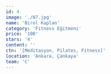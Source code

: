 ```yaml
---
id: 4
image: './07.jpg'
name: 'Birol Kaplan'
category: 'Fitness Eğitmeni'
price: '100'
stars: '4'
content: ''
ctn: '[Meditasyon, Pilates, Fitness]'
location: 'Ankara, Çankaya'
team: 'C'
---
```

